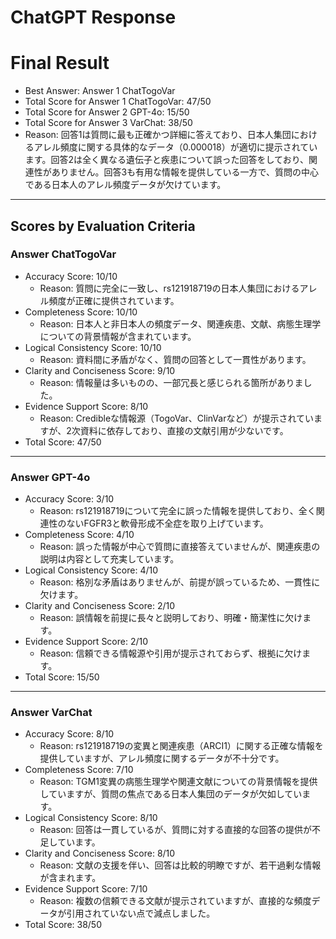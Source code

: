 # ChatGPT Response

# Final Result

- Best Answer: Answer 1 ChatTogoVar
- Total Score for Answer 1 ChatTogoVar: 47/50
- Total Score for Answer 2 GPT-4o: 15/50
- Total Score for Answer 3 VarChat: 38/50
- Reason: 回答1は質問に最も正確かつ詳細に答えており、日本人集団におけるアレル頻度に関する具体的なデータ（0.000018）が適切に提示されています。回答2は全く異なる遺伝子と疾患について誤った回答をしており、関連性がありません。回答3も有用な情報を提供している一方で、質問の中心である日本人のアレル頻度データが欠けています。

---

## Scores by Evaluation Criteria

### Answer ChatTogoVar
- Accuracy Score: 10/10
  - Reason: 質問に完全に一致し、rs121918719の日本人集団におけるアレル頻度が正確に提供されています。
- Completeness Score: 10/10
  - Reason: 日本人と非日本人の頻度データ、関連疾患、文献、病態生理学についての背景情報が含まれています。
- Logical Consistency Score: 10/10
  - Reason: 資料間に矛盾がなく、質問の回答として一貫性があります。
- Clarity and Conciseness Score: 9/10
  - Reason: 情報量は多いものの、一部冗長と感じられる箇所がありました。
- Evidence Support Score: 8/10
  - Reason: Credibleな情報源（TogoVar、ClinVarなど）が提示されていますが、2次資料に依存しており、直接の文献引用が少ないです。
- Total Score: 47/50

---

### Answer GPT-4o
- Accuracy Score: 3/10
  - Reason: rs121918719について完全に誤った情報を提供しており、全く関連性のないFGFR3と軟骨形成不全症を取り上げています。
- Completeness Score: 4/10
  - Reason: 誤った情報が中心で質問に直接答えていませんが、関連疾患の説明は内容として充実しています。
- Logical Consistency Score: 4/10
  - Reason: 格別な矛盾はありませんが、前提が誤っているため、一貫性に欠けます。
- Clarity and Conciseness Score: 2/10
  - Reason: 誤情報を前提に長々と説明しており、明確・簡潔性に欠けます。
- Evidence Support Score: 2/10
  - Reason: 信頼できる情報源や引用が提示されておらず、根拠に欠けます。
- Total Score: 15/50

---

### Answer VarChat
- Accuracy Score: 8/10
  - Reason: rs121918719の変異と関連疾患（ARCI1）に関する正確な情報を提供していますが、アレル頻度に関するデータが不十分です。
- Completeness Score: 7/10
  - Reason: TGM1変異の病態生理学や関連文献についての背景情報を提供していますが、質問の焦点である日本人集団のデータが欠如しています。
- Logical Consistency Score: 8/10
  - Reason: 回答は一貫しているが、質問に対する直接的な回答の提供が不足しています。
- Clarity and Conciseness Score: 8/10
  - Reason: 文献の支援を伴い、回答は比較的明瞭ですが、若干過剰な情報が含まれます。
- Evidence Support Score: 7/10
  - Reason: 複数の信頼できる文献が提示されていますが、直接的な頻度データが引用されていない点で減点しました。
- Total Score: 38/50